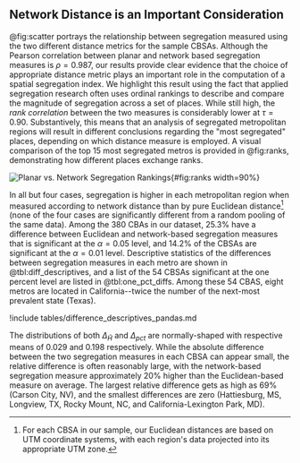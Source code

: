 ## Network Distance is an Important Consideration

@fig:scatter portrays the relationship between segregation measured using the two
different distance metrics for the sample CBSAs. Although the Pearson correlation
between planar and network based segregation measures is $\rho=0.987$, our results
provide clear evidence that the choice of appropriate distance metric plays an important
role in the computation of a spatial segregation index. We highlight this result using
the fact that applied segregation research often uses ordinal rankings to describe and
compare the magnitude of segregation across a set of places. While still high, the *rank
correlation* between the two measures is considerably lower at $\tau=0.90$.
Substantively, this means that an analysis of segregated metropolitan regions will
result in different conclusions regarding the "most segregated" places, depending on
which distance measure is employed. A visual comparison of the top 15 most segregated
metros is provided in @fig:ranks, demonstrating how different places exchange ranks.

![Planar vs. Network Segregation Rankings](figures/ranks.png){#fig:ranks
width=90%}

In all but four cases, segregation is higher in each metropolitan region when measured
according to network distance than by pure Euclidean distance[^CRS] (none of the four
cases are significantly different from a random pooling of the same data). Among the 380
CBAs in our dataset, 25.3% have a difference between Euclidean and network-based
segregation measures that is significant at the $\alpha=0.05$ level, and 14.2% of the
CBSAs are significant at the $\alpha=0.01$ level. Descriptive statistics of the
differences between segregation measures in each metro are shown in
@tbl:diff_descriptives, and a list of the 54 CBSAs significant at the one percent level
are listed in @tbl:one_pct_diffs. Among these 54 CBAS, eight metros are located in
California--twice the number of the next-most prevalent state (Texas).

!include tables/difference_descriptives_pandas.md

The distributions of both $\Delta_{\tilde{H}}$ and $\Delta_{pct}$ are normally-shaped
with respective means of 0.029 and 0.198 respectively. While the absolute difference
between the two segregation measures in each CBSA can appear small, the relative
difference is often reasonably large, with the network-based segregation measure
approximately 20% higher than the Euclidean-based measure on average. The largest
relative difference gets as high as 69% (Carson City, NV), and the smallest differences
are zero (Hattiesburg, MS, Longview, TX, Rocky Mount, NC, and California-Lexington Park,
MD). 

<!-- Do a quick Moran using KNN?  Maybe using join counts for significant/not?-->

[^CRS]: For each CBSA in our sample, our Euclidean distances are based on UTM coordinate systems,
with each region's data projected into its appropriate UTM zone.
